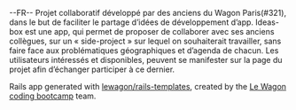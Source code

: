 --FR--
Projet collaboratif développé par des anciens du Wagon Paris(#321), dans le but de faciliter le partage d’idées de développement d’app.
Ideas-box est une app, qui permet de proposer de collaborer avec ses anciens collègues, sur un « side-project » sur lequel on souhaiterait travailler, sans faire face aux problématiques géographiques et d’agenda de chacun.
Les utilisateurs intéressés et disponibles, peuvent se manifester sur la page du projet afin d’échanger participer à ce dernier.



Rails app generated with [lewagon/rails-templates](https://github.com/lewagon/rails-templates), created by the [Le Wagon coding bootcamp](https://www.lewagon.com) team.
